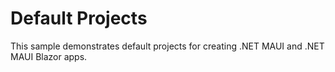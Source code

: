 ﻿---
name: .NET MAUI - Default Projects
description: "This sample demonstrates default projects for .NET MAUI and .NET MAUI Blazor Applications."
page_type: sample
languages:
- csharp
- xaml
products:
- dotnet-maui
- dotnet-maui-blazor
- dotnet-core
urlFragment: default-projects
---

# Default Projects

This sample demonstrates default projects for creating .NET MAUI and .NET MAUI Blazor apps.
